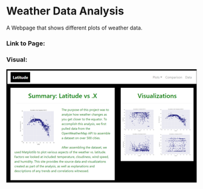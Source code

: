# Weather Data Analysis
A Webpage that shows different plots of weather data.

### Link to Page:


### Visual:
![](images/WeatherAnalysisDisplay.png)